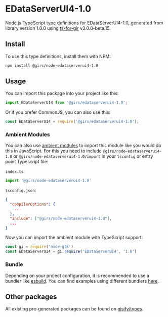 
# EDataServerUI4-1.0

Node.js TypeScript type definitions for EDataServerUI4-1.0, generated from library version 1.0.0 using [ts-for-gir](https://github.com/gjsify/ts-for-gir) v3.0.0-beta.15.

## Install

To use this type definitions, install them with NPM:
```bash
npm install @girs/node-edataserverui4-1.0
```

## Usage

You can import this package into your project like this:
```ts
import EDataServerUI4 from '@girs/edataserverui4-1.0';
```

Or if you prefer CommonJS, you can also use this:
```ts
const EDataServerUI4 = require('@girs/edataserverui4-1.0');
```

### Ambient Modules

You can also use [ambient modules](https://github.com/gjsify/ts-for-gir/tree/main/packages/cli#ambient-modules) to import this module like you would do this in JavaScript.
For this you need to include `@girs/node-edataserverui4-1.0` or `@girs/node-edataserverui4-1.0/import` in your `tsconfig` or entry point Typescript file:

`index.ts`:
```ts
import '@girs/node-edataserverui4-1.0'
```

`tsconfig.json`:
```json
{
  "compilerOptions": {
    ...
  },
  "include": ["@girs/node-edataserverui4-1.0"],
  ...
}
```

Now you can import the ambient module with TypeScript support: 

```ts
const gi = require('node-gtk')
const EDataServerUI4 = gi.require('EDataServerUI4', '1.0')
```



### Bundle

Depending on your project configuration, it is recommended to use a bundler like [esbuild](https://esbuild.github.io/). You can find examples using different bundlers [here](https://github.com/gjsify/ts-for-gir/tree/main/examples).

## Other packages

All existing pre-generated packages can be found on [gjsify/types](https://github.com/gjsify/types).

